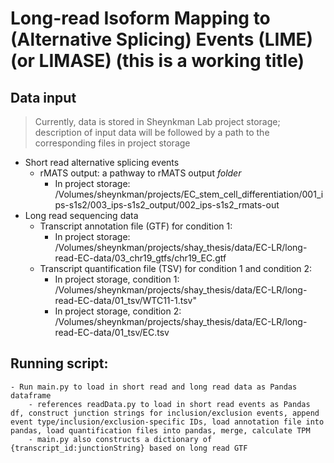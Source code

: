 # Long-read Isoform Mapping to (Alternative Splicing) Events (LIME) (or LIMASE) (this is a working title)

## Data input
> Currently, data is stored in Sheynkman Lab project storage; description of input data will be followed by a path to the corresponding files in project storage

- Short read alternative splicing events 
    - rMATS output: a pathway to rMATS output *folder*
        - In project storage: /Volumes/sheynkman/projects/EC_stem_cell_differentiation/001_ips-s1s2/003_ips-s1s2_output/002_ips-s1s2_rmats-out  
- Long read sequencing data
    - Transcript annotation file (GTF) for condition 1:
        - In project storage: /Volumes/sheynkman/projects/shay_thesis/data/EC-LR/long-read-EC-data/03_chr19_gtfs/chr19_EC.gtf
    - Transcript quantification file (TSV) for condition 1 and condition 2:
        - In project storage, condition 1: /Volumes/sheynkman/projects/shay_thesis/data/EC-LR/long-read-EC-data/01_tsv/WTC11-1.tsv"
        - In project storage, condition 2: /Volumes/sheynkman/projects/shay_thesis/data/EC-LR/long-read-EC-data/01_tsv/EC.tsv

## Running script:
    - Run main.py to load in short read and long read data as Pandas dataframe
        - references readData.py to load in short read events as Pandas df, construct junction strings for inclusion/exclusion events, append event type/inclusion/exclusion-specific IDs, load annotation file into pandas, load quantification files into pandas, merge, calculate TPM
        - main.py also constructs a dictionary of {transcript_id:junctionString} based on long read GTF